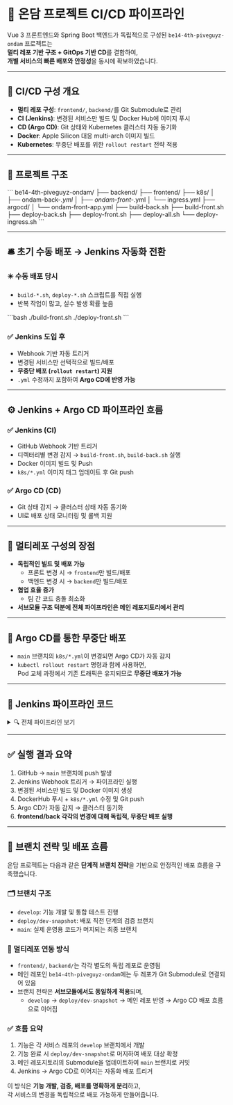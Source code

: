 # 🔧 온담 프로젝트 CI/CD 파이프라인

Vue 3 프론트엔드와 Spring Boot 백엔드가 독립적으로 구성된 `be14-4th-piveguyz-ondam` 프로젝트는  
**멀티 레포 기반 구조 + GitOps 기반 CD**를 결합하여,  
**개별 서비스의 빠른 배포와 안정성**을 동시에 확보하였습니다.

---

## 🧩 CI/CD 구성 개요

- **멀티 레포 구성**: `frontend/`, `backend/`를 Git Submodule로 관리
- **CI (Jenkins)**: 변경된 서비스만 빌드 및 Docker Hub에 이미지 푸시
- **CD (Argo CD)**: Git 상태와 Kubernetes 클러스터 자동 동기화
- **Docker**: Apple Silicon 대응 multi-arch 이미지 빌드
- **Kubernetes**: 무중단 배포를 위한 `rollout restart` 전략 적용

---

## 📁 프로젝트 구조

\`\`\`
be14-4th-piveguyz-ondam/
├── backend/
├── frontend/
├── k8s/
│ ├── ondam-back-_.yml
│ ├── ondam-front-_.yml
│ └── ingress.yml
├── argocd/
│ └── ondam-front-app.yml
├── build-back.sh
├── build-front.sh
├── deploy-back.sh
├── deploy-front.sh
├── deploy-all.sh
└── deploy-ingress.sh
\`\`\`

---

## 🛎️ 초기 수동 배포 → Jenkins 자동화 전환

### ✴️ 수동 배포 당시

- `build-*.sh`, `deploy-*.sh` 스크립트를 직접 실행
- 반복 작업이 많고, 실수 발생 확률 높음

\`\`\`bash
./build-front.sh
./deploy-front.sh
\`\`\`

### ✅ Jenkins 도입 후

- Webhook 기반 자동 트리거
- 변경된 서비스만 선택적으로 빌드/배포
- **무중단 배포 (`rollout restart`) 지원**
- `.yml` 수정까지 포함하여 **Argo CD에 반영 가능**

---

## ⚙️ Jenkins + Argo CD 파이프라인 흐름

### ✅ Jenkins (CI)

- GitHub Webhook 기반 트리거
- 디렉터리별 변경 감지 → `build-front.sh`, `build-back.sh` 실행
- Docker 이미지 빌드 및 Push
- `k8s/*.yml` 이미지 태그 업데이트 후 Git push

### ✅ Argo CD (CD)

- Git 상태 감지 → 클러스터 상태 자동 동기화
- UI로 배포 상태 모니터링 및 롤백 지원

---

## 🧱 멀티레포 구성의 장점

- **독립적인 빌드 및 배포 가능**
  - 프론트 변경 시 → `frontend`만 빌드/배포
  - 백엔드 변경 시 → `backend`만 빌드/배포
- **협업 효율 증가**
  - 팀 간 코드 충돌 최소화
- **서브모듈 구조 덕분에 전체 파이프라인은 메인 레포지토리에서 관리**

---

## 🚀 Argo CD를 통한 무중단 배포

- `main` 브랜치의 `k8s/*.yml`이 변경되면 Argo CD가 자동 감지
- `kubectl rollout restart` 명령과 함께 사용하면,  
  Pod 교체 과정에서 기존 트래픽은 유지되므로 **무중단 배포가 가능**

---

## 📄 Jenkins 파이프라인 코드

<details>
<summary>🔍 전체 파이프라인 보기</summary>

\`\`\`groovy

pipeline {

    agent any

    triggers {
        githubPush()
    }

    environment {
        BACK_IMAGE = 'morris235/ondam-backend:latest'
        FRONT_IMAGE = 'morris235/ondam-frontend:latest'
    }

    stages {
        stage('SCM Checkout') {
            steps {
                checkout([
                    $class: 'GitSCM',
                    branches: [[name: '*/main']],
                    userRemoteConfigs: [[
                        url: 'https://github.com/Pive-Guyz/be14-4th-piveguyz-ondam.git'
                    ]],
                    extensions: [[$class: 'SubmoduleOption', recursiveSubmodules: true]]
                ])
            }
        }

        stage('Detect Changes') {
            steps {
                script {
                    def backendChanged = sh(script: '''git diff --submodule=log HEAD^ HEAD | grep 'Submodule backend' > /dev/null''', returnStatus: true) == 0
                    def frontendChanged = sh(script: '''git diff --submodule=log HEAD^ HEAD | grep 'Submodule frontend' > /dev/null''', returnStatus: true) == 0

                    env.BACKEND_CHANGED = backendChanged.toString()
                    env.FRONTEND_CHANGED = frontendChanged.toString()

                    echo "🔍 BACKEND_CHANGED = ${env.BACKEND_CHANGED}"
                    echo "🔍 FRONTEND_CHANGED = ${env.FRONTEND_CHANGED}"
                }
            }
        }

        stage('Update Submodules') {
            when {
                expression { env.BACKEND_CHANGED == 'true' || env.FRONTEND_CHANGED == 'true' }
            }
            steps {
                sh '''
                    git submodule update --init --recursive
                    chmod +x backend/ondam-backend/gradlew
                '''
            }
        }

        stage('Inject application.yml for Test') {
            when {
                expression { env.BACKEND_CHANGED == 'true' }
            }
            steps {
                withCredentials([file(credentialsId: 'app-yml-ci', variable: 'APP_YML_CI')]) {
                    sh '''
                        mkdir -p backend/ondam-backend/src/main/resources
                        chmod -R u+w backend/ondam-backend/src/main/resources
                        cp "$APP_YML_CI" backend/ondam-backend/src/main/resources/application.yml
                    '''
                }
            }
        }

        stage('Backend Build') {
            when {
                expression { env.BACKEND_CHANGED == 'true' }
            }
            steps {
                dir('backend/ondam-backend') {
                    sh './gradlew clean build -x test'
                }
            }
        }

        stage('Frontend Build') {
            when {
                expression { env.FRONTEND_CHANGED == 'true' }
            }
            steps {
                dir('frontend') {
                    sh '''
                        rm -rf dist node_modules
                        npm install
                        npm run build
                    '''
                }
            }
        }

        stage('Inject application.yml for Docker Build') {
            when {
                expression { env.BACKEND_CHANGED == 'true' }
            }
            steps {
                withCredentials([file(credentialsId: 'app-yml-file', variable: 'APP_YML_DEPLOY')]) {
                    sh '''
                        mkdir -p backend/ondam-backend/src/main/resources
                        chmod -R u+w backend/ondam-backend/src/main/resources
                        cp "$APP_YML_DEPLOY" backend/ondam-backend/src/main/resources/application.yml
                    '''
                }
            }
        }

        stage('Docker Login') {
            when {
                expression { env.BACKEND_CHANGED == 'true' || env.FRONTEND_CHANGED == 'true' }
            }
            steps {
                withCredentials([usernamePassword(credentialsId: 'DOCKERHUB_PASSWORD', usernameVariable: 'DOCKER_USER', passwordVariable: 'DOCKER_PASS')]) {
                    sh 'echo "$DOCKER_PASS" | docker login -u "$DOCKER_USER" --password-stdin'
                }
            }
        }

        stage('Docker Build & Push') {
            parallel {
                stage('Backend Docker') {
                    when {
                        expression { env.BACKEND_CHANGED == 'true' }
                    }
                    steps {
                        dir('backend/ondam-backend') {
                            sh '''
                                docker build -t $BACK_IMAGE .
                                docker push $BACK_IMAGE
                            '''
                        }
                    }
                }
                stage('Frontend Docker') {
                    when {
                        expression { env.FRONTEND_CHANGED == 'true' }
                    }
                    steps {
                        dir('frontend') {
                            sh '''
                                docker build -t $FRONT_IMAGE .
                                docker push $FRONT_IMAGE
                            '''
                        }
                    }
                }
            }
        }

        stage('Kubernetes Backend Deploy') {
            when {
                expression { env.BACKEND_CHANGED == 'true' }
            }
            steps {
                sh '''
                    kubectl create namespace ondam 2>/dev/null || echo "Namespace already exists"
                    kubectl apply -f k8s/ondam-back-dep.yml
                    kubectl apply -f k8s/ondam-back-ser.yml
                    kubectl rollout restart deployment ondam-back-dep -n ondam
                '''
            }
        }

        stage('Kubernetes Frontend Deploy') {
            when {
                expression { env.FRONTEND_CHANGED == 'true' }
            }
            steps {
                sh '''
                    kubectl create namespace ondam 2>/dev/null || echo "Namespace already exists"
                    kubectl apply -f k8s/ondam-front-dep.yml
                    kubectl apply -f k8s/ondam-front-ser.yml
                    kubectl rollout restart deployment ondam-front-dep -n ondam
                '''
            }
        }
    }

}

\`\`\`

</details>

---

## ✅ 실행 결과 요약

1. GitHub → `main` 브랜치에 push 발생
2. Jenkins Webhook 트리거 → 파이프라인 실행
3. 변경된 서비스만 빌드 및 Docker 이미지 생성
4. DockerHub 푸시 + `k8s/*.yml` 수정 및 Git push
5. Argo CD가 자동 감지 → 클러스터 동기화
6. **frontend/back 각각의 변경에 대해 독립적, 무중단 배포 실행**

---

## 🌿 브랜치 전략 및 배포 흐름

온담 프로젝트는 다음과 같은 **단계적 브랜치 전략**을 기반으로 안정적인 배포 흐름을 구축했습니다.

### 🗂 브랜치 구조

- `develop`: 기능 개발 및 통합 테스트 진행
- `deploy/dev-snapshot`: 배포 직전 단계의 검증 브랜치
- `main`: 실제 운영용 코드가 머지되는 최종 브랜치

### 🔗 멀티레포 연동 방식

- `frontend/`, `backend/`는 각각 별도의 독립 레포로 운영됨
- 메인 레포인 `be14-4th-piveguyz-ondam`에는 두 레포가 Git Submodule로 연결되어 있음
- 브랜치 전략은 **서브모듈에서도 동일하게 적용**되며,
  - `develop` → `deploy/dev-snapshot` → 메인 레포 반영 → Argo CD 배포 흐름으로 이어짐

### ✅ 흐름 요약

1. 기능은 각 서비스 레포의 `develop` 브랜치에서 개발
2. 기능 완료 시 `deploy/dev-snapshot`로 머지하여 배포 대상 확정
3. 메인 레포지토리의 Submodule을 업데이트하여 `main` 브랜치로 커밋
4. Jenkins → Argo CD로 이어지는 자동화 배포 트리거

이 방식은 **기능 개발, 검증, 배포를 명확하게 분리**하고,  
각 서비스의 변경을 독립적으로 배포 가능하게 만들어줍니다.

